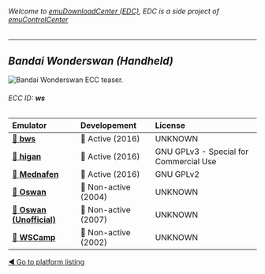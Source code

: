 ###### Welcome to [emuDownloadCenter (EDC)](https://github.com/PhoenixInteractiveNL/emuDownloadCenter/wiki/), EDC is a side project of [emuControlCenter](https://github.com/PhoenixInteractiveNL/emuControlCenter/wiki/)
***
## _Bandai Wonderswan (Handheld)_
![](https://raw.githubusercontent.com/wiki/PhoenixInteractiveNL/emuDownloadCenter/images_platform/ecc_ws_teaser.png "Bandai Wonderswan ECC teaser.")
###### ECC ID: **ws**

| Emulator   | Developement        | License     |
|:-----------|:--------------------|:------------|
| [:file_folder: **bws**](https://github.com/PhoenixInteractiveNL/emuDownloadCenter/wiki/Emulator-bws#menu) | :large_blue_circle: Active (2016) | UNKNOWN |
| [:file_folder: **higan**](https://github.com/PhoenixInteractiveNL/emuDownloadCenter/wiki/Emulator-higan#menu) | :large_blue_circle: Active (2016) | GNU GPLv3 - Special for Commercial Use |
| [:file_folder: **Mednafen**](https://github.com/PhoenixInteractiveNL/emuDownloadCenter/wiki/Emulator-mednafen#menu) | :large_blue_circle: Active (2016) | GNU GPLv2 |
| [:file_folder: **Oswan**](https://github.com/PhoenixInteractiveNL/emuDownloadCenter/wiki/Emulator-oswan#menu) | :red_circle: Non-active (2004) | UNKNOWN |
| [:file_folder: **Oswan (Unofficial)**](https://github.com/PhoenixInteractiveNL/emuDownloadCenter/wiki/Emulator-oswanu#menu) | :red_circle: Non-active (2007) | UNKNOWN |
| [:file_folder: **WSCamp**](https://github.com/PhoenixInteractiveNL/emuDownloadCenter/wiki/Emulator-wscamp#menu) | :red_circle: Non-active (2002) | UNKNOWN |

[:arrow_backward: Go to platform listing](https://github.com/PhoenixInteractiveNL/emuDownloadCenter/wiki/EDC-Platform-List)

